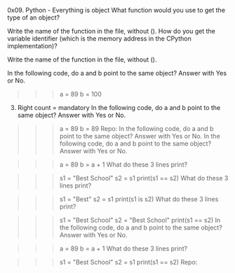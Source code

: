 0x09. Python - Everything is object
What function would you use to get the type of an object?

Write the name of the function in the file, without ().
How do you get the variable identifier (which is the memory address in the CPython implementation)?

Write the name of the function in the file, without ().

In the following code, do a and b point to the same object? Answer with Yes or No.

>>> a = 89
>>> b = 100
3. Right count =
mandatory
In the following code, do a and b point to the same object? Answer with Yes or No.

>>> a = 89
>>> b = 89
Repo:
In the following code, do a and b point to the same object? Answer with Yes or No.
In the following code, do a and b point to the same object? Answer with Yes or No.

>>> a = 89
>>> b = a + 1
What do these 3 lines print?

>>> s1 = "Best School"
>>> s2 = s1
>>> print(s1 == s2)
What do these 3 lines print?

>>> s1 = "Best"
>>> s2 = s1
>>> print(s1 is s2)
What do these 3 lines print?

>>> s1 = "Best School"
>>> s2 = "Best School"
>>> print(s1 == s2)
In the following code, do a and b point to the same object? Answer with Yes or No.

>>> a = 89
>>> b = a + 1
What do these 3 lines print?

>>> s1 = "Best School"
>>> s2 = s1
>>> print(s1 == s2)
Repo:
